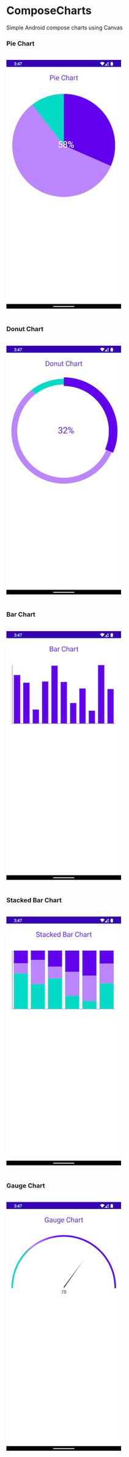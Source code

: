 # ComposeCharts
Simple Android compose charts using Canvas

### Pie Chart
<br /><img src="/images/pie_chart.png" width="300" ><br /><br />

### Donut Chart
<br /><img src="/images/donut_chart.png" width="300" ><br /><br />

### Bar Chart
<br /><img src="/images/bar_chart.png" width="300" ><br /><br />

### Stacked Bar Chart
<br /><img src="/images/stacked_bar_chart.png" width="300" ><br /><br />

### Gauge Chart
<br /><img src="/images/gauge_chart.png" width="300" ><br />



